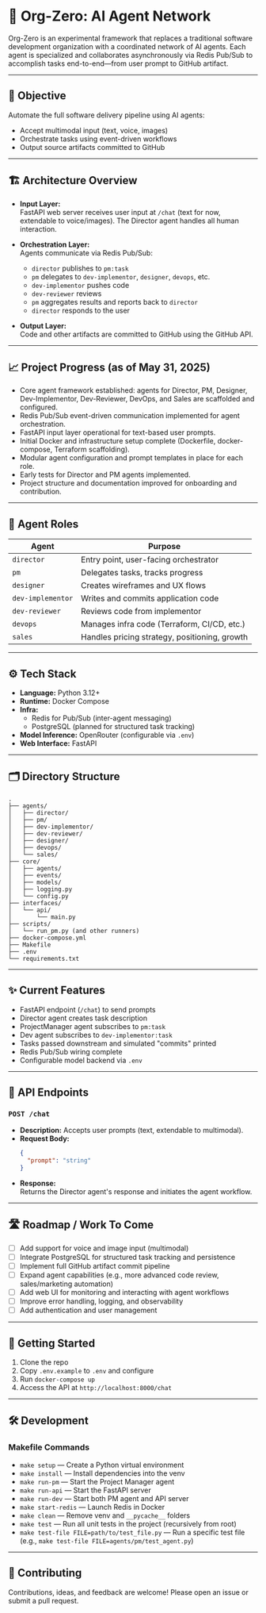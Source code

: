 # 🧠 Org-Zero: AI Agent Network

Org-Zero is an experimental framework that replaces a traditional software development organization with a coordinated network of AI agents. Each agent is specialized and collaborates asynchronously via Redis Pub/Sub to accomplish tasks end-to-end—from user prompt to GitHub artifact.

---

## 🚀 Objective

Automate the full software delivery pipeline using AI agents:
- Accept multimodal input (text, voice, images)
- Orchestrate tasks using event-driven workflows
- Output source artifacts committed to GitHub

---

## 🏗️ Architecture Overview

- **Input Layer:**  
  FastAPI web server receives user input at `/chat` (text for now, extendable to voice/images). The Director agent handles all human interaction.

- **Orchestration Layer:**  
  Agents communicate via Redis Pub/Sub:
  - `director` publishes to `pm:task`
  - `pm` delegates to `dev-implementor`, `designer`, `devops`, etc.
  - `dev-implementor` pushes code
  - `dev-reviewer` reviews
  - `pm` aggregates results and reports back to `director`
  - `director` responds to the user

- **Output Layer:**  
  Code and other artifacts are committed to GitHub using the GitHub API.

---

## 📈 Project Progress (as of May 31, 2025)

- Core agent framework established: agents for Director, PM, Designer, Dev-Implementor, Dev-Reviewer, DevOps, and Sales are scaffolded and configured.
- Redis Pub/Sub event-driven communication implemented for agent orchestration.
- FastAPI input layer operational for text-based user prompts.
- Initial Docker and infrastructure setup complete (Dockerfile, docker-compose, Terraform scaffolding).
- Modular agent configuration and prompt templates in place for each role.
- Early tests for Director and PM agents implemented.
- Project structure and documentation improved for onboarding and contribution.

---

## 🧠 Agent Roles

| Agent             | Purpose                                      |
|-------------------|----------------------------------------------|
| `director`        | Entry point, user-facing orchestrator        |
| `pm`              | Delegates tasks, tracks progress             |
| `designer`        | Creates wireframes and UX flows              |
| `dev-implementor` | Writes and commits application code          |
| `dev-reviewer`    | Reviews code from implementor                |
| `devops`          | Manages infra code (Terraform, CI/CD, etc.)  |
| `sales`           | Handles pricing strategy, positioning, growth|

---

## ⚙️ Tech Stack

- **Language:** Python 3.12+
- **Runtime:** Docker Compose
- **Infra:**  
  - Redis for Pub/Sub (inter-agent messaging)  
  - PostgreSQL (planned for structured task tracking)
- **Model Inference:** OpenRouter (configurable via `.env`)
- **Web Interface:** FastAPI

---

## 🗂️ Directory Structure

```
.
├── agents/
│   ├── director/
│   ├── pm/
│   ├── dev-implementor/
│   ├── dev-reviewer/
│   ├── designer/
│   ├── devops/
│   └── sales/
├── core/
│   ├── agents/
│   ├── events/
│   ├── models/
│   ├── logging.py
│   └── config.py
├── interfaces/
│   └── api/
│       └── main.py
├── scripts/
│   └── run_pm.py (and other runners)
├── docker-compose.yml
├── Makefile
├── .env
└── requirements.txt
```

---

## ✨ Current Features

- FastAPI endpoint (`/chat`) to send prompts
- Director agent creates task description
- ProjectManager agent subscribes to `pm:task`
- Dev agent subscribes to `dev-implementor:task`
- Tasks passed downstream and simulated "commits" printed
- Redis Pub/Sub wiring complete
- Configurable model backend via `.env`

---

## 📡 API Endpoints

### `POST /chat`
- **Description:** Accepts user prompts (text, extendable to multimodal).
- **Request Body:**  
  ```json
  {
    "prompt": "string"
  }
  ```
- **Response:**  
  Returns the Director agent's response and initiates the agent workflow.

---

## 🛣️ Roadmap / Work To Come

- [ ] Add support for voice and image input (multimodal)
- [ ] Integrate PostgreSQL for structured task tracking and persistence
- [ ] Implement full GitHub artifact commit pipeline
- [ ] Expand agent capabilities (e.g., more advanced code review, sales/marketing automation)
- [ ] Add web UI for monitoring and interacting with agent workflows
- [ ] Improve error handling, logging, and observability
- [ ] Add authentication and user management

---

## 🏁 Getting Started

1. Clone the repo
2. Copy `.env.example` to `.env` and configure
3. Run `docker-compose up`
4. Access the API at `http://localhost:8000/chat`

---

## 🛠️ Development

### Makefile Commands

- `make setup` &mdash; Create a Python virtual environment
- `make install` &mdash; Install dependencies into the venv
- `make run-pm` &mdash; Start the Project Manager agent
- `make run-api` &mdash; Start the FastAPI server
- `make run-dev` &mdash; Start both PM agent and API server
- `make start-redis` &mdash; Launch Redis in Docker
- `make clean` &mdash; Remove venv and `__pycache__` folders
- `make test` &mdash; Run all unit tests in the project (recursively from root)
- `make test-file FILE=path/to/test_file.py` &mdash; Run a specific test file (e.g., `make test-file FILE=agents/pm/test_agent.py`)

---

## 🤝 Contributing

Contributions, ideas, and feedback are welcome! Please open an issue or submit a pull request.
